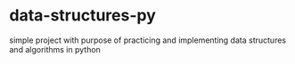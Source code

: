 # data-structures-py
simple project with purpose of practicing and implementing data structures and algorithms in python
